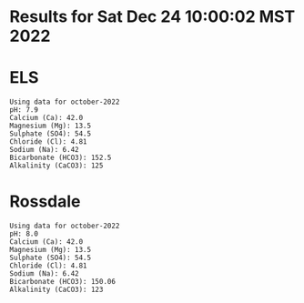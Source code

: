 # Results for Sat Dec 24 10:00:02 MST 2022
# ELS
```
Using data for october-2022
pH: 7.9
Calcium (Ca): 42.0
Magnesium (Mg): 13.5
Sulphate (SO4): 54.5
Chloride (Cl): 4.81
Sodium (Na): 6.42
Bicarbonate (HCO3): 152.5
Alkalinity (CaCO3): 125
```
# Rossdale
```
Using data for october-2022
pH: 8.0
Calcium (Ca): 42.0
Magnesium (Mg): 13.5
Sulphate (SO4): 54.5
Chloride (Cl): 4.81
Sodium (Na): 6.42
Bicarbonate (HCO3): 150.06
Alkalinity (CaCO3): 123
```
